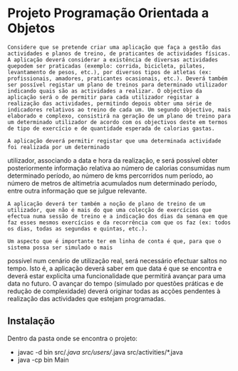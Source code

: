 # Projeto Programação Orientada a Objetos

    Considere que se pretende criar uma aplicação que faça a gestão das actividades e planos de treino, de praticantes de actividades físicas. A aplicação deverá considerar a existência de diversas actividades quepodem ser praticadas (exemplo: corrida, bicicleta, pilates, levantamento de pesos, etc.), por diversos tipos de atletas (ex: profissionais, amadores, praticantes ocasionais, etc.). Deverá também ser possível registar um plano de treinos para determinado utilizador indicando quais são as actividades a realizar. O objectivo da aplicação será o de permitir para cada utilizador registar a realização das actividades, permitindo depois obter uma série de indicadores relativos ao treino de cada um. Um segundo objectivo, mais elaborado e complexo, consistirá na geração de um plano de treino para um determinado utilizador de acordo com os objectivos deste em termos de tipo de exercício e de quantidade esperada de calorias gastas.
    
    A aplicação deverá permitir registar que uma determinada actividade foi realizada por um determinado
utilizador, associando a data e hora da realização, e será possível obter posteriormente informação relativa
ao número de calorias consumidas num determinado período, ao número de kms percorridos num período,
ao número de metros de altimetria acumulados num determinado período, entre outra informação que se
julgue relevante.

    A aplicação deverá ter também a noção de plano de treino de um utilizador, que não é mais do que uma colecção de exercícios que efectua numa sessão de treino e a indicação dos dias da semana em que faz esses mesmos exercícios e da recorrência com que os faz (ex: todos os dias, todas as segundas e quintas, etc.).

    Um aspecto que é importante ter em linha de conta é que, para que o sistema possa ser simulado o mais
possível num cenário de utilização real, será necessário efectuar saltos no tempo. Isto é, a aplicação deverá
saber em que data é que se encontra e deverá estar explicíta uma funcionalidade que permitirá avançar para
uma data no futuro. O avançar do tempo (simulado por questões práticas e de redução de complexidade)
deverá originar todas as acções pendentes à realização das actividades que estejam programadas.


## Instalação

Dentro da pasta onde se encontra o projeto:
- javac -d bin src/*.java src/users/*.java src/activities/*.java 
- java -cp bin Main
